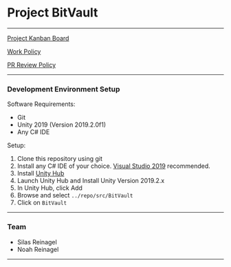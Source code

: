 # Project BitVault

----

[Project Kanban Board](https://zube.io/enigmadragons/projectbitvault/w/bitvault/kanban)

[Work Policy](https://www.enigmadragons.com/policy)

[PR Review Policy](./policy/pr-review-policy.md)

----

### Development Environment Setup

Software Requirements:
- Git
- Unity 2019 (Version 2019.2.0f1)
- Any C# IDE

Setup:
1. Clone this repository using git
2. Install any C# IDE of your choice. [Visual Studio 2019](https://visualstudio.microsoft.com/thank-you-downloading-visual-studio/?sku=Community&rel=16) recommended.
3. Install [Unity Hub](https://unity3d.com/get-unity/download)
4. Launch Unity Hub and Install Unity Version 2019.2.x
5. In Unity Hub, click Add
6. Browse and select `../repo/src/BitVault`
7. Click on `BitVault`

----

### Team

- Silas Reinagel
- Noah Reinagel

----
